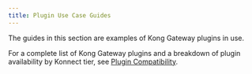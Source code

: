 ```yaml
---
title: Plugin Use Case Guides
---
```

The guides in this section are examples of Kong Gateway plugins in use.

For a complete list of Kong Gateway plugins and a breakdown of plugin availability by Konnect tier, see
[Plugin Compatibility](/hub/plugins/compatibility).
